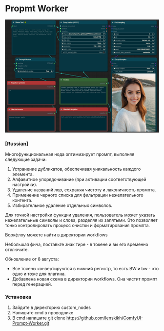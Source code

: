 # Propmt Worker

![Screenshot](/workflows/scr.png)

### [Russian]

Многофункциональная нода оптимизирует промпт, выполняя следующие задачи:

1. Устранение дубликатов, обеспечивая уникальность каждого элемента.
2. Алфавитное упорядочивание (при активации соответствующей настройки).
3. Удаление названий лор, сохраняя чистоту и лаконичность промпта.
4. Применение черного списка для фильтрации нежелательного контента.
5. Избирательное удаление отдельных символов. 

Для точной настройки функции удаления, пользователь может указать нежелательные символы и слова, разделяя их запятыми. Это позволяет тонко контролировать процесс очистки и форматирования промпта.

Воркфлоу можете найти в директории workflows

Небольшая фича, поставьте знак тире - в токене и вы его временно отключите.

Обновление от 8 августа: 
* Все токены конвертируются в нижний регистр, то есть BW и bw - это одно и тоже для плагина.
* Добавлена новая схема в директории workflows. Она чистит промпт перед генерацией.

### Установка

1. Зайдите в директорию custom_nodes
2. Напишите cmd в проводнике
3. В cmd напишите git clone https://github.com/lenskikh/ComfyUI-Prompt-Worker.git


